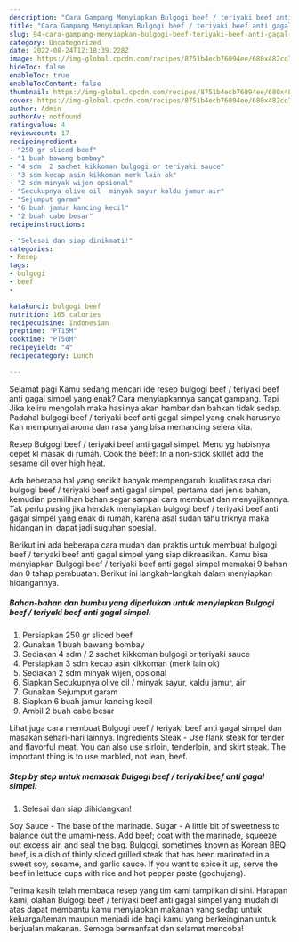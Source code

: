```yaml
---
description: "Cara Gampang Menyiapkan Bulgogi beef / teriyaki beef anti gagal simpel yang Enak"
title: "Cara Gampang Menyiapkan Bulgogi beef / teriyaki beef anti gagal simpel yang Enak"
slug: 94-cara-gampang-menyiapkan-bulgogi-beef-teriyaki-beef-anti-gagal-simpel-yang-enak
category: Uncategorized
date: 2022-08-24T12:18:39.228Z
image: https://img-global.cpcdn.com/recipes/8751b4ecb76094ee/680x482cq70/bulgogi-beef-teriyaki-beef-anti-gagal-simpel-foto-resep-utama.jpg
hideToc: false
enableToc: true
enableTocContent: false
thumbnail: https://img-global.cpcdn.com/recipes/8751b4ecb76094ee/680x482cq70/bulgogi-beef-teriyaki-beef-anti-gagal-simpel-foto-resep-utama.jpg
cover: https://img-global.cpcdn.com/recipes/8751b4ecb76094ee/680x482cq70/bulgogi-beef-teriyaki-beef-anti-gagal-simpel-foto-resep-utama.jpg
author: Admin
authorAv: notfound
ratingvalue: 4
reviewcount: 17
recipeingredient:
- "250 gr sliced beef"
- "1 buah bawang bombay"
- "4 sdm  2 sachet kikkoman bulgogi or teriyaki sauce"
- "3 sdm kecap asin kikkoman merk lain ok"
- "2 sdm minyak wijen opsional"
- "Secukupnya olive oil  minyak sayur kaldu jamur air"
- "Sejumput garam"
- "6 buah jamur kancing kecil"
- "2 buah cabe besar"
recipeinstructions:

- "Selesai dan siap dinikmati!"
categories:
- Resep
tags:
- bulgogi
- beef
- 

katakunci: bulgogi beef  
nutrition: 165 calories
recipecuisine: Indonesian
preptime: "PT15M"
cooktime: "PT50M"
recipeyield: "4"
recipecategory: Lunch

---
```



Selamat pagi Kamu sedang mencari ide resep bulgogi beef / teriyaki beef anti gagal simpel yang enak? Cara menyiapkannya sangat gampang. Tapi Jika keliru mengolah maka hasilnya akan hambar dan bahkan tidak sedap. Padahal bulgogi beef / teriyaki beef anti gagal simpel yang enak harusnya Kan mempunyai aroma dan rasa yang bisa memancing selera kita.


Resep Bulgogi beef / teriyaki beef anti gagal simpel. Menu yg habisnya cepet kl masak di rumah. Cook the beef: In a non-stick skillet add the sesame oil over high heat.

Ada beberapa hal yang sedikit banyak mempengaruhi kualitas rasa dari bulgogi beef / teriyaki beef anti gagal simpel, pertama dari jenis bahan, kemudian pemilihan bahan segar sampai cara membuat dan menyajikannya. Tak perlu pusing jika hendak menyiapkan bulgogi beef / teriyaki beef anti gagal simpel yang enak di rumah, karena asal sudah tahu triknya maka hidangan ini dapat jadi suguhan spesial.


Berikut ini ada beberapa cara mudah dan praktis untuk membuat bulgogi beef / teriyaki beef anti gagal simpel yang siap dikreasikan. Kamu bisa menyiapkan Bulgogi beef / teriyaki beef anti gagal simpel memakai 9 bahan dan 0 tahap pembuatan. Berikut ini langkah-langkah dalam menyiapkan hidangannya.

<!--inarticleads1-->

##### Bahan-bahan dan bumbu yang diperlukan untuk menyiapkan Bulgogi beef / teriyaki beef anti gagal simpel:

1. Persiapkan 250 gr sliced beef
1. Gunakan 1 buah bawang bombay
1. Sediakan 4 sdm / 2 sachet kikkoman bulgogi or teriyaki sauce
1. Persiapkan 3 sdm kecap asin kikkoman (merk lain ok)
1. Sediakan 2 sdm minyak wijen, opsional
1. Siapkan Secukupnya olive oil / minyak sayur, kaldu jamur, air
1. Gunakan Sejumput garam
1. Siapkan 6 buah jamur kancing kecil
1. Ambil 2 buah cabe besar


Lihat juga cara membuat Bulgogi beef / teriyaki beef anti gagal simpel dan masakan sehari-hari lainnya. Ingredients Steak - Use flank steak for tender and flavorful meat. You can also use sirloin, tenderloin, and skirt steak. The important thing is to use marbled, not lean, beef. 

<!--inarticleads2-->

##### Step by step untuk memasak Bulgogi beef / teriyaki beef anti gagal simpel:


1. Selesai dan siap dihidangkan!

Soy Sauce - The base of the marinade. Sugar - A little bit of sweetness to balance out the umami-ness. Add beef; coat with the marinade, squeeze out excess air, and seal the bag. Bulgogi, sometimes known as Korean BBQ beef, is a dish of thinly sliced grilled steak that has been marinated in a sweet soy, sesame, and garlic sauce. If you want to spice it up, serve the beef in lettuce cups with rice and hot pepper paste (gochujang). 

Terima kasih telah membaca resep yang tim kami tampilkan di sini. Harapan kami, olahan Bulgogi beef / teriyaki beef anti gagal simpel yang mudah di atas dapat membantu kamu menyiapkan makanan yang sedap untuk keluarga/teman maupun menjadi ide bagi kamu yang berkeinginan untuk berjualan makanan. Semoga bermanfaat dan selamat mencoba!
